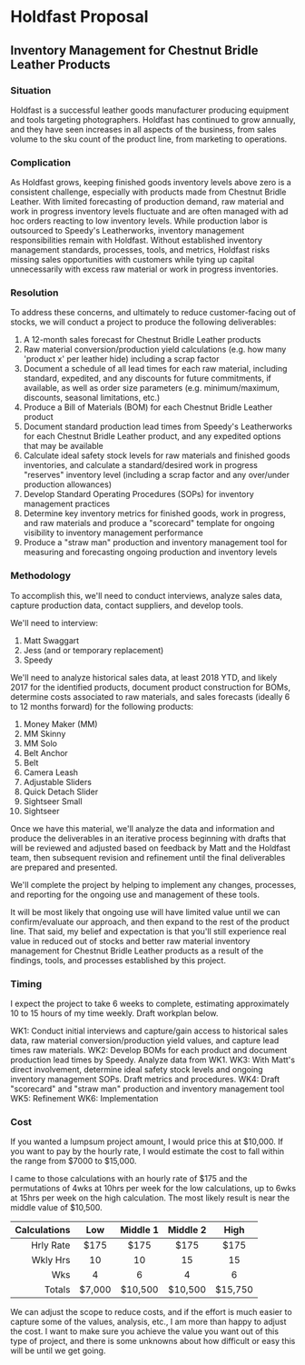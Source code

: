 # Holdfast Proposal

## Inventory Management for Chestnut Bridle Leather Products

### Situation
Holdfast is a successful leather goods manufacturer producing equipment and tools targeting photographers.
Holdfast has continued to grow annually, and they have seen increases in all aspects of the business, from sales volume to the sku count of the product line, from marketing to operations.

### Complication
As Holdfast grows, keeping finished goods inventory levels above zero is a consistent challenge, especially with products made from Chestnut Bridle Leather.
With limited forecasting of production demand, raw material and work in progress inventory levels fluctuate and are often managed with ad hoc orders reacting to low inventory levels.
While production labor is outsourced to Speedy's Leatherworks, inventory management responsibilities remain with Holdfast.
Without established inventory management standards, processes, tools, and metrics, Holdfast risks missing sales opportunities with customers while tying up capital unnecessarily with excess raw material or work in progress inventories.

### Resolution
To address these concerns, and ultimately to reduce customer-facing out of stocks, we will conduct a project to produce the following deliverables:

1. A 12-month sales forecast for Chestnut Bridle Leather products
2. Raw material conversion/production yield calculations (e.g. how many 'product x' per leather hide) including a scrap factor
3. Document a schedule of all lead times for each raw material, including standard, expedited, and any discounts for future commitments, if available, as well as order size parameters (e.g. minimum/maximum, discounts, seasonal limitations, etc.)
4. Produce a Bill of Materials (BOM) for each Chestnut Bridle Leather product
5. Document standard production lead times from Speedy's Leatherworks for each Chestnut Bridle Leather product, and any expedited options that may be available
6. Calculate ideal safety stock levels for raw materials and finished goods inventories, and calculate a standard/desired work in progress "reserves" inventory level (including a scrap factor and any over/under production allowances)
7. Develop Standard Operating Procedures (SOPs) for inventory management practices
8. Determine key inventory metrics for finished goods, work in progress, and raw materials and produce a "scorecard" template for ongoing visibility to inventory management performance
9. Produce a "straw man" production and inventory management tool for measuring and forecasting ongoing production and inventory levels

### Methodology
To accomplish this, we'll need to conduct interviews, analyze sales data, capture production data, contact suppliers, and develop tools.

We'll need to interview:
1. Matt Swaggart
2. Jess (and or temporary replacement)
3. Speedy

We'll need to analyze historical sales data, at least 2018 YTD, and likely 2017 for the identified products, document product construction for BOMs, determine costs associated to raw materials, and sales forecasts (ideally 6 to 12 months forward) for the following products:
1. Money Maker (MM)
2. MM Skinny
3. MM Solo
4. Belt Anchor
5. Belt
6. Camera Leash
7. Adjustable Sliders
8. Quick Detach Slider
9. Sightseer Small
10. Sightseer

Once we have this material, we'll analyze the data and information and produce the deliverables in an iterative process beginning with drafts that will be reviewed and adjusted based on feedback by Matt and the Holdfast team, then subsequent revision and refinement until the final deliverables are prepared and presented.

We'll complete the project by helping to implement any changes, processes, and reporting for the ongoing use and management of these tools.

It will be most likely that ongoing use will have limited value until we can confirm/evaluate our approach, and then expand to the rest of the product line. That said, my belief and expectation is that you'll still experience real value in reduced out of stocks and better raw material inventory management for Chestnut Bridle Leather products as a result of the findings, tools, and processes established by this project.

### Timing
I expect the project to take 6 weeks to complete, estimating approximately 10 to 15 hours of my time weekly. Draft workplan below.

WK1: Conduct initial interviews and capture/gain access to historical sales data, raw material conversion/production yield values, and capture lead times raw materials.
WK2: Develop BOMs for each product and document production lead times by Speedy. Analyze data from WK1.
WK3: With Matt's direct involvement, determine ideal safety stock levels and ongoing inventory management SOPs. Draft metrics and procedures.
WK4: Draft "scorecard" and "straw man" production and inventory management tool
WK5: Refinement
WK6: Implementation

### Cost
If you wanted a lumpsum project amount, I would price this at $10,000.
If you want to pay by the hourly rate, I would estimate the cost to fall within the range from $7000 to $15,000.

I came to those calculations with an hourly rate of $175 and the permutations of 4wks at 10hrs per week for the low calculations, up to 6wks at 15hrs per week on the high calculation. The most likely result is near the middle value of $10,500.

|Calculations |Low  |Middle 1 |Middle 2 |High |
|------------:|:---:|:-------:|:-------:|:---:|
|Hrly Rate|$175 |$175|$175|$175|
|Wkly Hrs|10|10|15|15|
|Wks|4|6|4|6|
|Totals|$7,000|$10,500|$10,500|$15,750|

We can adjust the scope to reduce costs, and if the effort is much easier to capture some of the values, analysis, etc., I am more than happy to adjust the cost. I want to make sure you achieve the value you want out of this type of project, and there is some unknowns about how difficult or easy this will be until we get going.
